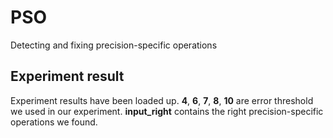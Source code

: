 # PSO
Detecting and fixing precision-specific operations

## Experiment result
Experiment results have been loaded up. __4__, __6__, __7__, __8__, __10__ are error threshold we used in our experiment. __input_right__ contains the right precision-specific operations we found.

